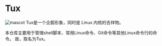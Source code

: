 # Tux
![mascot](https://upload.wikimedia.org/wikipedia/commons/a/a1/Tux2.png)
Tux是一个企鹅形象，同时是 Linux 内核的吉祥物。

本仓库主要用于管理shell脚本、常用Linux命令、Git命令等其他Linux命令行的命令。
故，取名为Tux。